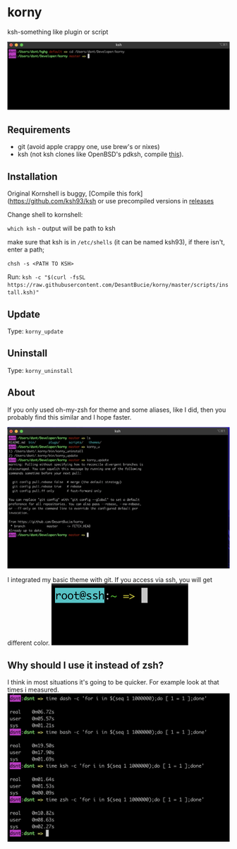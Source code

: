 # korny

ksh-something like plugin or script

![Oh Korny](https://raw.githubusercontent.com/DesantBucie/korny/master/.github/screenshot2.png)

## Requirements

* git (avoid apple crappy one, use brew's or nixes)
* ksh (not ksh clones like OpenBSD's pdksh, compile [this](https://github.com/ksh93/ksh)).

## Installation

Original Kornshell is buggy, [Compile this fork](https://github.com/ksh93/ksh or use precompiled versions in [releases](https://github.com/DesantBucie/korny/releases)

Change shell to kornshell:

`which ksh` - output will be path to ksh

make sure that ksh is in `/etc/shells` (it can be named ksh93), if there isn't, enter a path;

`chsh -s <PATH TO KSH>`

Run: `ksh -c "$(curl -fsSL https://raw.githubusercontent.com/DesantBucie/korny/master/scripts/install.ksh)"`

## Update

Type: `korny_update`

## Uninstall

Type: `korny_uninstall`

## About

If you only used oh-my-zsh for theme and some aliases, like I did, then you
probably find this similar and I hope faster. 

![Really, here should be a photo](https://raw.githubusercontent.com/DesantBucie/korny/master/.github/screenshot3.png)

I integrated my basic theme with git. If you access via ssh, you will get different color.
![ssh](https://raw.githubusercontent.com/DesantBucie/korny/master/.github/screenshot5.png)

## Why should I use it instead of zsh?

I think in most situations it's going to be quicker. For example look at that times i measured.
![Yesyesyes](.github/screenshot4.png)
